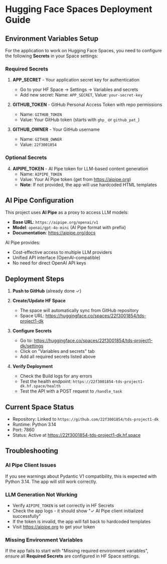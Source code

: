 # Hugging Face Spaces Deployment Guide

## Environment Variables Setup

For the application to work on Hugging Face Spaces, you need to configure the following **Secrets** in your Space settings:

### Required Secrets

1. **APP_SECRET** - Your application secret key for authentication
   - Go to your HF Space → Settings → Variables and secrets
   - Add new secret: Name: `APP_SECRET`, Value: `your-secret-key`

2. **GITHUB_TOKEN** - GitHub Personal Access Token with repo permissions
   - Name: `GITHUB_TOKEN`
   - Value: Your GitHub token (starts with `ghp_` or `github_pat_`)

3. **GITHUB_OWNER** - Your GitHub username
   - Name: `GITHUB_OWNER`
   - Value: `22f3001854`

### Optional Secrets

4. **AIPIPE_TOKEN** - AI Pipe token for LLM-based content generation
   - Name: `AIPIPE_TOKEN`
   - Value: Your AI Pipe token (get from https://aipipe.org)
   - **Note**: If not provided, the app will use hardcoded HTML templates

## AI Pipe Configuration

This project uses **AI Pipe** as a proxy to access LLM models:

- **Base URL**: `https://aipipe.org/openai/v1`
- **Model**: `openai/gpt-4o-mini` (AI Pipe format with prefix)
- **Documentation**: https://aipipe.org/docs

AI Pipe provides:
- Cost-effective access to multiple LLM providers
- Unified API interface (OpenAI-compatible)
- No need for direct OpenAI API keys

## Deployment Steps

1. **Push to GitHub** (already done ✓)

2. **Create/Update HF Space**
   - The space will automatically sync from GitHub repository
   - Space URL: https://huggingface.co/spaces/22f3001854/tds-project1-dk

3. **Configure Secrets**
   - Go to: https://huggingface.co/spaces/22f3001854/tds-project1-dk/settings
   - Click on "Variables and secrets" tab
   - Add all required secrets listed above

4. **Verify Deployment**
   - Check the Build logs for any errors
   - Test the health endpoint: `https://22f3001854-tds-project1-dk.hf.space/health`
   - Test the API with a POST request to `/handle_task`

## Current Space Status

- Repository: Linked to `https://github.com/22f3001854/tds-project1-dk`
- Runtime: Python 3.14
- Port: 7860
- Status: Active at https://22f3001854-tds-project1-dk.hf.space

## Troubleshooting

### AI Pipe Client Issues
If you see warnings about Pydantic V1 compatibility, this is expected with Python 3.14. The app will still work correctly.

### LLM Generation Not Working
- Verify `AIPIPE_TOKEN` is set correctly in HF Secrets
- Check the app logs - it should show "✓ AI Pipe client initialized successfully"
- If the token is invalid, the app will fall back to hardcoded templates
- Visit https://aipipe.org to get your token

### Missing Environment Variables
If the app fails to start with "Missing required environment variables", ensure all **Required Secrets** are configured in HF Space settings.
